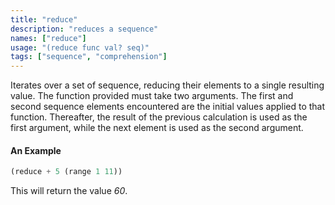 ```yaml
---
title: "reduce"
description: "reduces a sequence"
names: ["reduce"]
usage: "(reduce func val? seq)"
tags: ["sequence", "comprehension"]
---
```


Iterates over a set of sequence, reducing their elements to a single resulting value. The function provided must take two arguments. The first and second sequence elements encountered are the initial values applied to that function. Thereafter, the result of the previous calculation is used as the first argument, while the next element is used as the second argument.

#### An Example

```scheme
(reduce + 5 (range 1 11))
```

This will return the value _60_.
